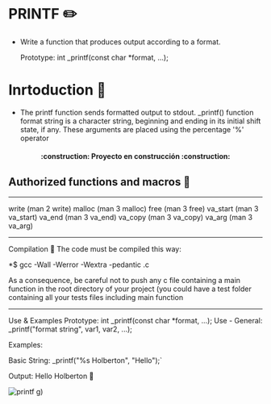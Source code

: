 
# PRINTF  :pencil2:
* Write a function that produces output according to a format.

  Prototype: int _printf(const char *format, ...);

# Inrtoduction :fax: 
* The printf function sends formatted output to stdout.  _printf() function format string is a character string, beginning and ending in its initial shift state, if any.   These arguments are placed using the percentage '%' operator 



<h4 align="center">
:construction: Proyecto en construcción :construction:
</h4>

## Authorized functions and macros    :customs:

_______________________________________________________________

write (man 2 write) malloc (man 3 malloc) free (man 3 free) va_start (man 3 va_start) va_end (man 3 va_end) va_copy (man 3 va_copy) va_arg (man 3 va_arg)

__________________________________________
Compilation   :hammer:
The code must be compiled this way:

*$ gcc -Wall -Werror -Wextra -pedantic .c

As a consequence, be careful not to push any c file containing a main function in the root directory of your project (you could have a test folder containing all your tests files including main function
__________________________________________________

Use & Examples
Prototype: int _printf(const char *format, ...); Use - General: _printf("format string", var1, var2, ...);   

Examples:

Basic String: _printf("%s Holberton", "Hello");`   

Output: Hello Holberton   :page_facing_up:






















![printf](https://user-images.githubusercontent.com/113644952/200651746-daa464cc-d273-47e5-83c8-6b68fd2683b6.jpg)
g)
